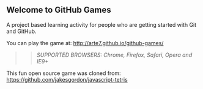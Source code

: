 ## Welcome to GitHub Games

A project based learning activity for people who are getting started with Git and GitHub.

You can play the game at: http://arte7.github.io/github-games/

>> _*SUPPORTED BROWSERS*: Chrome, Firefox, Safari, Opera and IE9+_

This fun open source game was cloned from: https://github.com/jakesgordon/javascript-tetris
